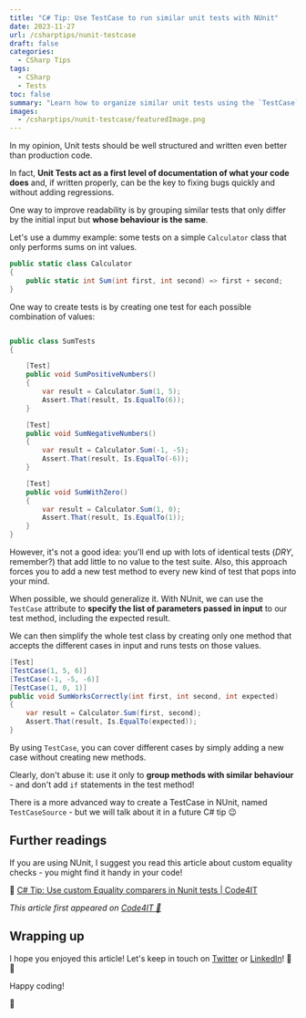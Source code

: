 ```yaml
---
title: "C# Tip: Use TestCase to run similar unit tests with NUnit"
date: 2023-11-27
url: /csharptips/nunit-testcase
draft: false
categories:
  - CSharp Tips
tags:
  - CSharp
  - Tests
toc: false
summary: "Learn how to organize similar unit tests using the `TestCase` attribute in NUnit!"
images:
  - /csharptips/nunit-testcase/featuredImage.png
---
```


In my opinion, Unit tests should be well structured and written even better than production code.

In fact, **Unit Tests act as a first level of documentation of what your code does** and, if written properly, can be the key to fixing bugs quickly and without adding regressions.

One way to improve readability is by grouping similar tests that only differ by the initial input but **whose behaviour is the same**.

Let's use a dummy example: some tests on a simple `Calculator` class that only performs sums on int values.

```cs
public static class Calculator
{
    public static int Sum(int first, int second) => first + second;
}
```

One way to create tests is by creating one test for each possible combination of values:

```cs

public class SumTests
{

    [Test]
    public void SumPositiveNumbers()
    {
        var result = Calculator.Sum(1, 5);
        Assert.That(result, Is.EqualTo(6));
    }

    [Test]
    public void SumNegativeNumbers()
    {
        var result = Calculator.Sum(-1, -5);
        Assert.That(result, Is.EqualTo(-6));
    }

    [Test]
    public void SumWithZero()
    {
        var result = Calculator.Sum(1, 0);
        Assert.That(result, Is.EqualTo(1));
    }
}
```

However, it's not a good idea: you'll end up with lots of identical tests (_DRY_, remember?) that add little to no value to the test suite. Also, this approach forces you to add a new test method to every new kind of test that pops into your mind.

When possible, we should generalize it. With NUnit, we can use the `TestCase` attribute to **specify the list of parameters passed in input** to our test method, including the expected result.

We can then simplify the whole test class by creating only one method that accepts the different cases in input and runs tests on those values.

```cs
[Test]
[TestCase(1, 5, 6)]
[TestCase(-1, -5, -6)]
[TestCase(1, 0, 1)]
public void SumWorksCorrectly(int first, int second, int expected)
{
    var result = Calculator.Sum(first, second);
    Assert.That(result, Is.EqualTo(expected));
}
```

By using `TestCase`, you can cover different cases by simply adding a new case without creating new methods.

Clearly, don't abuse it: use it only to **group methods with similar behaviour** - and don't add `if` statements in the test method!

There is a more advanced way to create a TestCase in NUnit, named `TestCaseSource` - but we will talk about it in a future C# tip 😉

## Further readings

If you are using NUnit, I suggest you read this article about custom equality checks - you might find it handy in your code!

🔗 [C# Tip: Use custom Equality comparers in Nunit tests | Code4IT](https://www.code4it.dev/csharptips/nunit-equals-custom-comparer/)

_This article first appeared on [Code4IT 🐧](https://www.code4it.dev/)_

## Wrapping up

I hope you enjoyed this article! Let's keep in touch on [Twitter](https://twitter.com/BelloneDavide) or [LinkedIn](https://www.linkedin.com/in/BelloneDavide/)! 🤜🤛

Happy coding!

🐧
